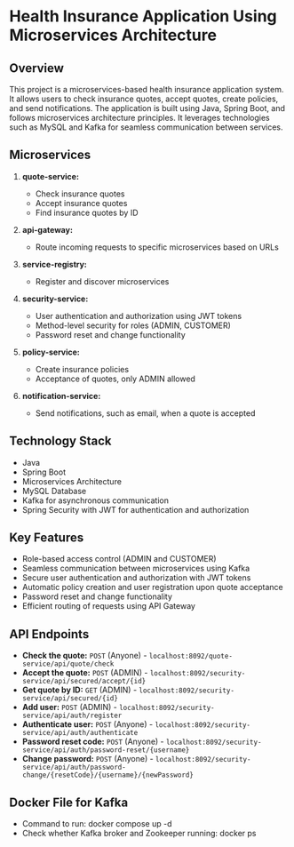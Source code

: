 # Health Insurance Application Using Microservices Architecture
## Overview

This project is a microservices-based health insurance application system. It allows users to check insurance quotes, accept quotes, create policies, and send notifications. The application is built using Java, Spring Boot, and follows microservices architecture principles. It leverages technologies such as MySQL and Kafka for seamless communication between services.

## Microservices

1. **quote-service:**
    - Check insurance quotes
    - Accept insurance quotes
    - Find insurance quotes by ID

2. **api-gateway:**
    - Route incoming requests to specific microservices based on URLs

3. **service-registry:**
    - Register and discover microservices

4. **security-service:**
    - User authentication and authorization using JWT tokens
    - Method-level security for roles (ADMIN, CUSTOMER)
    - Password reset and change functionality

5. **policy-service:**
    - Create insurance policies
    - Acceptance of quotes, only ADMIN allowed

6. **notification-service:**
    - Send notifications, such as email, when a quote is accepted

## Technology Stack

- Java
- Spring Boot
- Microservices Architecture
- MySQL Database
- Kafka for asynchronous communication
- Spring Security with JWT for authentication and authorization

## Key Features

- Role-based access control (ADMIN and CUSTOMER)
- Seamless communication between microservices using Kafka
- Secure user authentication and authorization with JWT tokens
- Automatic policy creation and user registration upon quote acceptance
- Password reset and change functionality
- Efficient routing of requests using API Gateway

## API Endpoints

- **Check the quote:** `POST` (Anyone) - `localhost:8092/quote-service/api/quote/check`
- **Accept the quote:** `POST` (ADMIN) - `localhost:8092/security-service/api/secured/accept/{id}`
- **Get quote by ID:** `GET` (ADMIN) - `localhost:8092/security-service/api/secured/{id}`
- **Add user:** `POST` (ADMIN) - `localhost:8092/security-service/api/auth/register`
- **Authenticate user:** `POST` (Anyone) - `localhost:8092/security-service/api/auth/authenticate`
- **Password reset code:** `POST` (Anyone) - `localhost:8092/security-service/api/auth/password-reset/{username}`
- **Change password:** `POST` (Anyone) - `localhost:8092/security-service/api/auth/password-change/{resetCode}/{username}/{newPassword}`

## Docker File for Kafka
- Command to run: docker compose up -d
- Check whether Kafka broker and Zookeeper running: docker ps